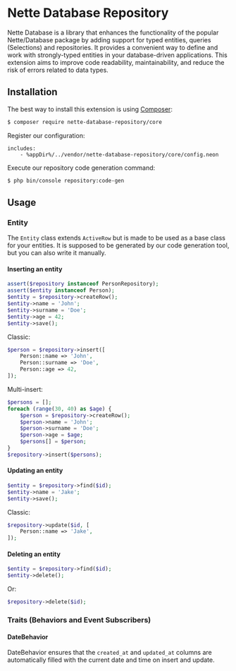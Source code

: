 # Nette Database Repository

Nette Database is a library that enhances the functionality of the popular Nette/Database package by adding support for typed
entities, queries (Selections) and repositories. It provides a convenient way to define and work with strongly-typed entities in your
database-driven applications. This extension aims to improve code readability, maintainability, and reduce the risk of errors related to
data types.

## Installation

The best way to install this extension is using [Composer](http://getcomposer.org/):

```sh
$ composer require nette-database-repository/core
```

Register our configuration:
```neon
includes:
    - %appDir%/../vendor/nette-database-repository/core/config.neon
```

Execute our repository code generation command:
```sh
$ php bin/console repository:code-gen
```

## Usage

### Entity

The `Entity` class extends `ActiveRow` but is made to be used as a base class for your entities. 
It is supposed to be generated by our code generation tool, but you can also write it manually.

#### Inserting an entity

```php
assert($repository instanceof PersonRepository);
assert($entity instanceof Person);
$entity = $repository->createRow();
$entity->name = 'John';
$entity->surname = 'Doe';
$entity->age = 42;
$entity->save();
```

Classic:
```php
$person = $repository->insert([
    Person::name => 'John',
    Person::surname => 'Doe',
    Person::age => 42,
]);
```

Multi-insert:
```php
$persons = [];
foreach (range(30, 40) as $age) {
    $person = $repository->createRow();
    $person->name = 'John';
    $person->surname = 'Doe';
    $person->age = $age;
    $persons[] = $person;
}
$repository->insert($persons);
```

#### Updating an entity

```php
$entity = $repository->find($id);
$entity->name = 'Jake';
$entity->save();
```

Classic:
```php
$repository->update($id, [
    Person::name => 'Jake',
]);
```

#### Deleting an entity

```php
$entity = $repository->find($id);
$entity->delete();
```

Or:
```php
$repository->delete($id);
```

### Traits (Behaviors and Event Subscribers)

#### DateBehavior
DateBehavior ensures that the `created_at` and `updated_at` columns are automatically filled with the current date and time on insert and update.

